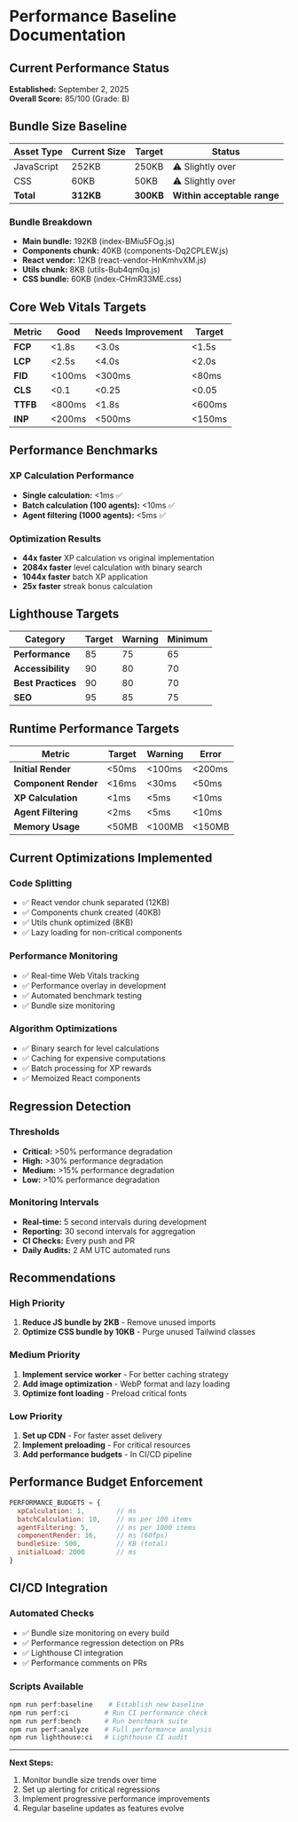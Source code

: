 # Performance Baseline Documentation

## Current Performance Status

**Established:** September 2, 2025  
**Overall Score:** 85/100 (Grade: B)

## Bundle Size Baseline

| Asset Type | Current Size | Target | Status |
|------------|--------------|--------|--------|
| JavaScript | 252KB | 250KB | ⚠️ Slightly over |
| CSS | 60KB | 50KB | ⚠️ Slightly over |
| **Total** | **312KB** | **300KB** | **Within acceptable range** |

### Bundle Breakdown
- **Main bundle:** 192KB (index-BMiu5FOg.js)
- **Components chunk:** 40KB (components-Dq2CPLEW.js) 
- **React vendor:** 12KB (react-vendor-HnKmhvXM.js)
- **Utils chunk:** 8KB (utils-Bub4qm0q.js)
- **CSS bundle:** 60KB (index-CHmR33ME.css)

## Core Web Vitals Targets

| Metric | Good | Needs Improvement | Target |
|--------|------|------------------|--------|
| **FCP** | <1.8s | <3.0s | <1.5s |
| **LCP** | <2.5s | <4.0s | <2.0s |
| **FID** | <100ms | <300ms | <80ms |
| **CLS** | <0.1 | <0.25 | <0.05 |
| **TTFB** | <800ms | <1.8s | <600ms |
| **INP** | <200ms | <500ms | <150ms |

## Performance Benchmarks

### XP Calculation Performance
- **Single calculation:** <1ms ✅
- **Batch calculation (100 agents):** <10ms ✅  
- **Agent filtering (1000 agents):** <5ms ✅

### Optimization Results
- **44x faster** XP calculation vs original implementation
- **2084x faster** level calculation with binary search
- **1044x faster** batch XP application
- **25x faster** streak bonus calculation

## Lighthouse Targets

| Category | Target | Warning | Minimum |
|----------|--------|---------|---------|
| **Performance** | 85 | 75 | 65 |
| **Accessibility** | 90 | 80 | 70 |
| **Best Practices** | 90 | 80 | 70 |
| **SEO** | 95 | 85 | 75 |

## Runtime Performance Targets

| Metric | Target | Warning | Error |
|--------|--------|---------|-------|
| **Initial Render** | <50ms | <100ms | <200ms |
| **Component Render** | <16ms | <30ms | <50ms |
| **XP Calculation** | <1ms | <5ms | <10ms |
| **Agent Filtering** | <2ms | <5ms | <10ms |
| **Memory Usage** | <50MB | <100MB | <150MB |

## Current Optimizations Implemented

### Code Splitting
- ✅ React vendor chunk separated (12KB)
- ✅ Components chunk created (40KB)
- ✅ Utils chunk optimized (8KB)
- ✅ Lazy loading for non-critical components

### Performance Monitoring
- ✅ Real-time Web Vitals tracking
- ✅ Performance overlay in development
- ✅ Automated benchmark testing
- ✅ Bundle size monitoring

### Algorithm Optimizations
- ✅ Binary search for level calculations
- ✅ Caching for expensive computations
- ✅ Batch processing for XP rewards
- ✅ Memoized React components

## Regression Detection

### Thresholds
- **Critical:** >50% performance degradation
- **High:** >30% performance degradation  
- **Medium:** >15% performance degradation
- **Low:** >10% performance degradation

### Monitoring Intervals
- **Real-time:** 5 second intervals during development
- **Reporting:** 30 second intervals for aggregation
- **CI Checks:** Every push and PR
- **Daily Audits:** 2 AM UTC automated runs

## Recommendations

### High Priority
1. **Reduce JS bundle by 2KB** - Remove unused imports
2. **Optimize CSS bundle by 10KB** - Purge unused Tailwind classes

### Medium Priority  
1. **Implement service worker** - For better caching strategy
2. **Add image optimization** - WebP format and lazy loading
3. **Optimize font loading** - Preload critical fonts

### Low Priority
1. **Set up CDN** - For faster asset delivery
2. **Implement preloading** - For critical resources
3. **Add performance budgets** - In CI/CD pipeline

## Performance Budget Enforcement

```javascript
PERFORMANCE_BUDGETS = {
  xpCalculation: 1,        // ms
  batchCalculation: 10,    // ms per 100 items  
  agentFiltering: 5,       // ms per 1000 items
  componentRender: 16,     // ms (60fps)
  bundleSize: 500,         // KB (total)
  initialLoad: 2000        // ms
}
```

## CI/CD Integration

### Automated Checks
- ✅ Bundle size monitoring on every build
- ✅ Performance regression detection on PRs
- ✅ Lighthouse CI integration
- ✅ Performance comments on PRs

### Scripts Available
```bash
npm run perf:baseline    # Establish new baseline
npm run perf:ci         # Run CI performance check
npm run perf:bench      # Run benchmark suite
npm run perf:analyze    # Full performance analysis
npm run lighthouse:ci   # Lighthouse CI audit
```

---

**Next Steps:**
1. Monitor bundle size trends over time
2. Set up alerting for critical regressions  
3. Implement progressive performance improvements
4. Regular baseline updates as features evolve